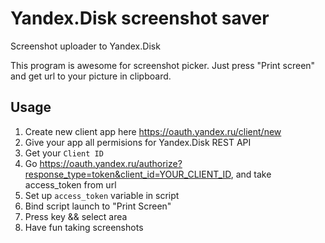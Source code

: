 Yandex.Disk screenshot saver
=================

Screenshot uploader to Yandex.Disk

This program is awesome for screenshot picker. Just press "Print screen" and get url to your picture in clipboard.

## Usage ##

1. Create new client app here https://oauth.yandex.ru/client/new
2. Give your app all permisions for Yandex.Disk REST API
3. Get your ``Client ID``
4. Go https://oauth.yandex.ru/authorize?response_type=token&client_id=YOUR_CLIENT_ID, and take access_token from url
5. Set up ``access_token`` variable in script
6. Bind script launch to "Print Screen"
7. Press key && select area
7. Have fun taking screenshots
